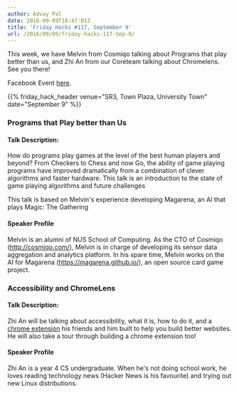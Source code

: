 ```yaml
---
author: Advay Pal
date: 2016-09-09T18:47:01Z
title: 'Friday Hacks #117, September 9'
url: /2016/09/09/friday-hacks-117-Sep-9/
---
```


This week, we have Melvin from Cosmiqo talking about Programs that play better than us, and Zhi An from our Coreteam talking about Chromelens. See you there!

Facebook Event [here](https://www.facebook.com/events/146066629176746/). 

{{% friday_hack_header venue="SR3, Town Plaza, University Town" date="September 9" %}}

### Programs that Play better than Us

#### Talk Description:

How do programs play games at the level of the best human players and beyond?
From Checkers to Chess and now Go, the ability of game playing programs have
improved dramatically from a combination of clever algorithms and faster
hardware. This talk is an introduction to the state of game playing algorithms
and future challenges

This talk is based on Melvin's experience developing Magarena, an AI that
plays Magic: The Gathering

#### Speaker Profile

Melvin is an alumni of NUS School of Computing. As the CTO of Cosmiqo
(http://cosmiqo.com/), Melvin is in charge of developing its sensor data
aggregation and analytics platform. In his spare time, Melvin works on the AI
for Magarena (https://magarena.github.io/), an open source card game project.



### Accessibility and ChromeLens

#### Talk Description:

Zhi An will be talking about accessibility, what it is, how to do it, and a [chrome extension](http://chromelens.xyz/) his friends and him built to help you build better websites. He will also take a tour through building a chrome extension too!

#### Speaker Profile

Zhi An is a year 4 CS undergraduate. When he's not doing school work, he loves reading technology news (Hacker News is his favourite) and trying out new Linux distributions.

